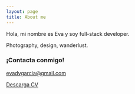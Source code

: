 ```yaml
---
layout: page
title: About me
---
```


Hola, mi nombre es Eva y soy full-stack developer.

Photography, design, wanderlust.



### ¡Contacta conmigo!

[evadvgarcia@gmail.com](mailto:evadvgarcia@gmail.com)

<a href="EvaMariadeVenaGarcia_CurriculumVitae.pdf" download="EvaMariadeVenaGarcia_CurriculumVitae.pdf">Descarga CV</a>
